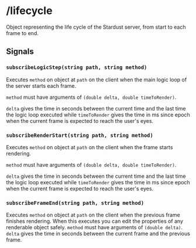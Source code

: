 # /lifecycle
Object representing the life cycle of the Stardust server, from start to each frame to end.

## Signals
### `subscribeLogicStep(string path, string method)`
Executes `method` on object at `path` on the client when the main logic loop of the server starts each frame.

`method` must have arguments of `(double delta, double timeToRender)`. 

`delta` gives the time in seconds between the current time and the last time the logic loop executed while `timeToRender` gives the time in ms since epoch when the current frame is expected to reach the user's eyes.

### `subscribeRenderStart(string path, string method)`
Executes `method` on object at `path` on the client when the frame starts rendering.

`method` must have arguments of `(double delta, double timeToRender)`. 

`delta` gives the time in seconds between the current time and the last time the logic loop executed while `timeToRender` gives the time in ms since epoch when the current frame is expected to reach the user's eyes.

### `subscribeFrameEnd(string path, string method)`
Executes `method` on object at `path` on the client when the previous frame finishes rendering. When this executes you can edit the properties of any renderable object safely. `method` must have arguments of `(double delta)`. `delta` gives the time in seconds between the current frame and the previous frame.